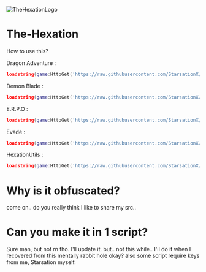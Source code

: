 ![TheHexationLogo](https://github.com/user-attachments/assets/3e32380b-acb9-462a-8144-ad66c9cfb4ef)

# The-Hexation
How to use this?

Dragon Adventure :
```lua
loadstring(game:HttpGet('https://raw.githubusercontent.com/StarsationX/The-Hexation/main/da.lua'))()
```

Demon Blade :
```lua
loadstring(game:HttpGet('https://raw.githubusercontent.com/StarsationX/The-Hexation/main/Demon-Blade.lua'))()
```

E.R.P.O :
```lua
loadstring(game:HttpGet('https://raw.githubusercontent.com/StarsationX/The-Hexation/refs/heads/main/E.R.P.O.lua'))()
```
Evade :
```lua
loadstring(game:HttpGet('https://raw.githubusercontent.com/StarsationX/The-Hexation/refs/heads/main/EvadeUtils.lua'))()
```

HexationUtils :
```lua
loadstring(game:HttpGet('https://raw.githubusercontent.com/StarsationX/The-Hexation/refs/heads/main/HexationUtils.lua'))()
```

# Why is it obfuscated?
come on.. do you really think I like to share my src..

# Can you make it in 1 script?
Sure man, but not rn tho. I'll update it. but.. not this while.. I'll do it when I recovered from this mentally rabbit hole okay? also some script require keys from me, Starsation myself.
